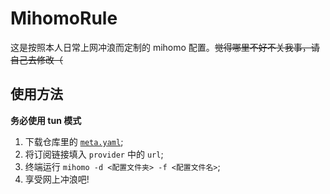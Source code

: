 # MihomoRule
这是按照本人日常上网冲浪而定制的 mihomo 配置。~~觉得哪里不好不关我事，请自己去修改（~~
## 使用方法
**务必使用 tun 模式**
1. 下载仓库里的 [`meta.yaml`](https://github.com/YRSB/MihomoRule/raw/refs/heads/master/meta.yaml);
2. 将订阅链接填入 `provider` 中的 `url`;
3. 终端运行 `mihomo -d <配置文件夹> -f <配置文件名>`;
4. 享受网上冲浪吧!
